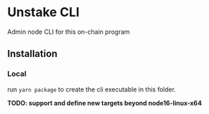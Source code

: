 # Unstake CLI

Admin node CLI for this on-chain program

## Installation

### Local

run `yarn package` to create the cli executable in this folder.

**TODO: support and define new targets beyond node16-linux-x64**

